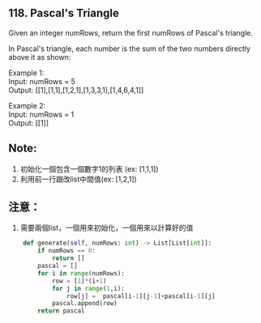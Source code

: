 ## 118. Pascal's Triangle

Given an integer numRows, return the first numRows of Pascal's triangle.

In Pascal's triangle, each number is the sum of the two numbers directly above it as shown:

Example 1:\
Input: numRows = 5\
Output: [[1],[1,1],[1,2,1],[1,3,3,1],[1,4,6,4,1]]

Example 2:\
Input: numRows = 1\
Output: [[1]]

## Note:
1. 初始化一個包含一個數字1的列表 (ex: [1,1,1])
2. 利用前一行跟改list中間值(ex: [1,2,1])

## 注意：
1. 需要兩個list，一個用來初始化，一個用來以計算好的值

```python
    def generate(self, numRows: int) -> List[List[int]]:
        if numRows == 0:
            return []
        pascal = []
        for i in range(numRows):
            row = [1]*(i+1)
            for j in range(1,i):
                row[j] =  pascal[i-1][j-1]+pascal[i-1][j]
            pascal.append(row)
        return pascal
```
